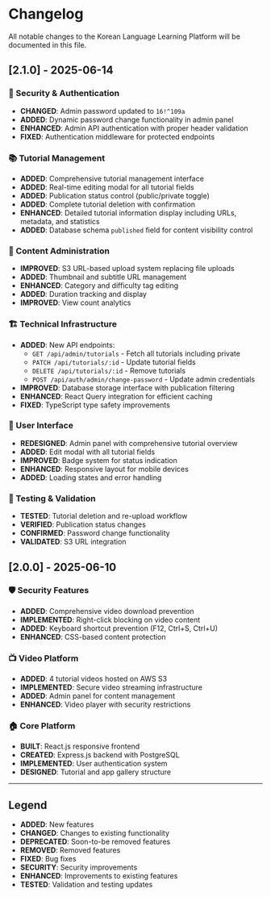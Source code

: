 # Changelog

All notable changes to the Korean Language Learning Platform will be documented in this file.

## [2.1.0] - 2025-06-14

### 🔐 Security & Authentication
- **CHANGED**: Admin password updated to `16!^109a`
- **ADDED**: Dynamic password change functionality in admin panel
- **ENHANCED**: Admin API authentication with proper header validation
- **FIXED**: Authentication middleware for protected endpoints

### 📚 Tutorial Management
- **ADDED**: Comprehensive tutorial management interface
- **ADDED**: Real-time editing modal for all tutorial fields
- **ADDED**: Publication status control (public/private toggle)
- **ADDED**: Complete tutorial deletion with confirmation
- **ENHANCED**: Detailed tutorial information display including URLs, metadata, and statistics
- **ADDED**: Database schema `published` field for content visibility control

### 🎯 Content Administration
- **IMPROVED**: S3 URL-based upload system replacing file uploads
- **ADDED**: Thumbnail and subtitle URL management
- **ENHANCED**: Category and difficulty tag editing
- **ADDED**: Duration tracking and display
- **IMPROVED**: View count analytics

### 🏗️ Technical Infrastructure
- **ADDED**: New API endpoints:
  - `GET /api/admin/tutorials` - Fetch all tutorials including private
  - `PATCH /api/tutorials/:id` - Update tutorial fields
  - `DELETE /api/tutorials/:id` - Remove tutorials
  - `POST /api/auth/admin/change-password` - Update admin credentials
- **IMPROVED**: Database storage interface with publication filtering
- **ENHANCED**: React Query integration for efficient caching
- **FIXED**: TypeScript type safety improvements

### 🎨 User Interface
- **REDESIGNED**: Admin panel with comprehensive tutorial overview
- **ADDED**: Edit modal with all tutorial fields
- **IMPROVED**: Badge system for status indication
- **ENHANCED**: Responsive layout for mobile devices
- **ADDED**: Loading states and error handling

### 🧪 Testing & Validation
- **TESTED**: Tutorial deletion and re-upload workflow
- **VERIFIED**: Publication status changes
- **CONFIRMED**: Password change functionality
- **VALIDATED**: S3 URL integration

## [2.0.0] - 2025-06-10

### 🛡️ Security Features
- **ADDED**: Comprehensive video download prevention
- **IMPLEMENTED**: Right-click blocking on video content
- **ADDED**: Keyboard shortcut prevention (F12, Ctrl+S, Ctrl+U)
- **ENHANCED**: CSS-based content protection

### 📺 Video Platform
- **ADDED**: 4 tutorial videos hosted on AWS S3
- **IMPLEMENTED**: Secure video streaming infrastructure
- **ADDED**: Admin panel for content management
- **ENHANCED**: Video player with security restrictions

### 🏠 Core Platform
- **BUILT**: React.js responsive frontend
- **CREATED**: Express.js backend with PostgreSQL
- **IMPLEMENTED**: User authentication system
- **DESIGNED**: Tutorial and app gallery structure

---

## Legend
- **ADDED**: New features
- **CHANGED**: Changes to existing functionality
- **DEPRECATED**: Soon-to-be removed features
- **REMOVED**: Removed features
- **FIXED**: Bug fixes
- **SECURITY**: Security improvements
- **ENHANCED**: Improvements to existing features
- **TESTED**: Validation and testing updates